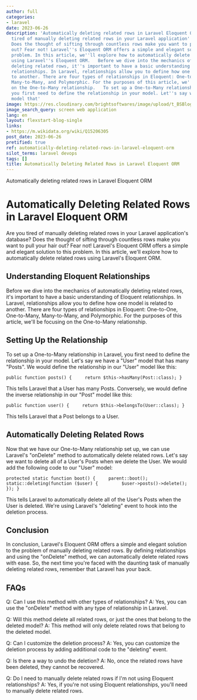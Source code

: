 ```yaml
---
author: full
categories:
- laravel
date: 2023-06-26
description: 'Automatically deleting related rows in Laravel Eloquent ORM   Are you
  tired of manually deleting related rows in your Laravel application''s database?
  Does the thought of sifting through countless rows make you want to pull your hair
  out? Fear not! Laravel''s Eloquent ORM offers a simple and elegant solution to this
  problem. In this article, we''ll explore how to automatically delete related rows
  using Laravel''s Eloquent ORM.   Before we dive into the mechanics of automatically
  deleting related rows, it''s important to have a basic understanding of Eloquent
  relationships. In Laravel, relationships allow you to define how one model is related
  to another. There are four types of relationships in Eloquent: One-to-One, One-to-Many,
  Many-to-Many, and Polymorphic. For the purposes of this article, we''ll be focusing
  on the One-to-Many relationship.   To set up a One-to-Many relationship in Laravel,
  you first need to define the relationship in your model. Let''s say we have a "User"
  model that'
image: https://res.cloudinary.com/brightsoftwares/image/upload/t_BSBlogImage/v1/brightsoftwares.com.blog/rvQmTjflcsE
image_search_query: screen web application
lang: en
layout: flexstart-blog-single
links:
- https://m.wikidata.org/wiki/Q15206305
post_date: 2023-06-26
pretified: true
ref: automatically-deleting-related-rows-in-laravel-eloquent-orm
silot_terms: laravel devops
tags: []
title: Automatically Deleting Related Rows in Laravel Eloquent ORM
---
```


Automatically deleting related rows in Laravel Eloquent ORM

# Automatically Deleting Related Rows in Laravel Eloquent ORM

Are you tired of manually deleting related rows in your Laravel application's database? Does the thought of sifting through countless rows make you want to pull your hair out? Fear not! Laravel's Eloquent ORM offers a simple and elegant solution to this problem. In this article, we'll explore how to automatically delete related rows using Laravel's Eloquent ORM.

## Understanding Eloquent Relationships

Before we dive into the mechanics of automatically deleting related rows, it's important to have a basic understanding of Eloquent relationships. In Laravel, relationships allow you to define how one model is related to another. There are four types of relationships in Eloquent: One-to-One, One-to-Many, Many-to-Many, and Polymorphic. For the purposes of this article, we'll be focusing on the One-to-Many relationship.

## Setting Up the Relationship

To set up a One-to-Many relationship in Laravel, you first need to define the relationship in your model. Let's say we have a "User" model that has many "Posts". We would define the relationship in our "User" model like this:



`public function posts() {     return $this->hasMany(Post::class); }`

This tells Laravel that a User has many Posts. Conversely, we would define the inverse relationship in our "Post" model like this:



`public function user() {     return $this->belongsTo(User::class); }`

This tells Laravel that a Post belongs to a User.

## Automatically Deleting Related Rows

Now that we have our One-to-Many relationship set up, we can use Laravel's "onDelete" method to automatically delete related rows. Let's say we want to delete all of a User's Posts when we delete the User. We would add the following code to our "User" model:



`protected static function boot() {     parent::boot();      static::deleting(function ($user) {         $user->posts()->delete();     }); }`

This tells Laravel to automatically delete all of the User's Posts when the User is deleted. We're using Laravel's "deleting" event to hook into the deletion process.

## Conclusion

In conclusion, Laravel's Eloquent ORM offers a simple and elegant solution to the problem of manually deleting related rows. By defining relationships and using the "onDelete" method, we can automatically delete related rows with ease. So, the next time you're faced with the daunting task of manually deleting related rows, remember that Laravel has your back.

## FAQs

Q: Can I use this method with other types of relationships? A: Yes, you can use the "onDelete" method with any type of relationship in Laravel.

Q: Will this method delete all related rows, or just the ones that belong to the deleted model? A: This method will only delete related rows that belong to the deleted model.

Q: Can I customize the deletion process? A: Yes, you can customize the deletion process by adding additional code to the "deleting" event.

Q: Is there a way to undo the deletion? A: No, once the related rows have been deleted, they cannot be recovered.

Q: Do I need to manually delete related rows if I'm not using Eloquent relationships? A: Yes, if you're not using Eloquent relationships, you'll need to manually delete related rows.